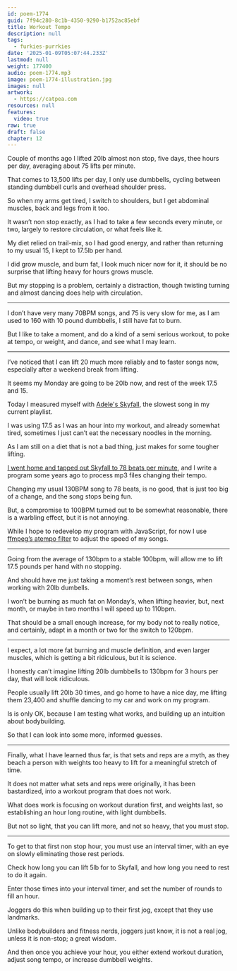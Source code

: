 ```yaml
---
id: poem-1774
guid: 7f94c280-8c1b-4350-9290-b1752ac85ebf
title: Workout Tempo
description: null
tags:
  - furkies-purrkies
date: '2025-01-09T05:07:44.233Z'
lastmod: null
weight: 177400
audio: poem-1774.mp3
image: poem-1774-illustration.jpg
images: null
artwork:
  - https://catpea.com
resources: null
features:
  video: true
raw: true
draft: false
chapter: 12
---
```


Couple of months ago I lifted 20lb almost non stop, five days, thee hours per day,
averaging about 75 lifts per minute.

That comes to 13,500 lifts per day, I only use dumbbells,
cycling between standing dumbbell curls and overhead shoulder press.

So when my arms get tired, I switch to shoulders,
but I get abdominal muscles, back and legs from it too.

It wasn’t non stop exactly, as I had to take a few seconds every minute,
or two, largely to restore circulation, or what feels like it.

My diet relied on trail-mix, so I had good energy,
and rather than returning to my usual 15, I kept to 17.5lb per hand.

I did grow muscle, and burn fat, I look much nicer now for it,
it should be no surprise that lifting heavy for hours grows muscle.

But my stopping is a problem, certainly a distraction,
though twisting turning and almost dancing does help with circulation.

---

I don’t have very many 70BPM songs, and 75 is very slow for me,
as I am used to 160 with 10 pound dumbbells, I still have fat to burn.

But I like to take a moment, and do a kind of a semi serious workout,
to poke at tempo, or weight, and dance, and see what I may learn.

---

I’ve noticed that I can lift 20 much more reliably and to faster songs now,
especially after a weekend break from lifting.

It seems my Monday are going to be 20lb now,
and rest of the week 17.5 and 15.

Today I measured myself with [Adele's Skyfall][0],
the slowest song in my current playlist.

I was using 17.5 as I was an hour into my workout, and already somewhat tired,
sometimes I just can’t eat the necessary noodles in the morning.

As I am still on a diet that is not a bad thing,
just makes for some tougher lifting.

[I went home and tapped out Skyfall to 78 beats per minute][1],
and I write a program some years ago to process mp3 files changing their tempo.

Changing my usual 130BPM song to 78 beats, is no good,
that is just too big of a change, and the song stops being fun.

But, a compromise to 100BPM turned out to be somewhat reasonable,
there is a warbling effect, but it is not annoying.

While I hope to redevelop my program with JavaScript,
for now I use [ffmpeg’s atempo filter][2] to adjust the speed of my songs.

---

Going from the average of 130bpm to a stable 100bpm,
will allow me to lift 17.5 pounds per hand with no stopping.

And should have me just taking a moment’s rest between songs,
when working with 20lb dumbells.

I won’t be burning as much fat on Monday’s, when lifting heavier,
but, next month, or maybe in two months I will speed up to 110bpm.

That should be a small enough increase, for my body not to really notice,
and certainly, adapt in a month or two for the switch to 120bpm.

---

I expect, a lot more fat burning and muscle definition,
and even larger muscles, which is getting a bit ridiculous, but it is science.

I honestly can’t imagine lifting 20lb dumbbells to 130bpm for 3 hours per day,
that will look ridiculous.

People usually lift 20lb 30 times, and go home to have a nice day,
me lifting them 23,400 and shuffle dancing to my car and work on my program.

Is is only OK, because I am testing what works,
and building up an intuition about bodybuilding.

So that I can look into some more,
informed guesses.

---

Finally, what I have learned thus far, is that sets and reps are a myth,
as they beach a person with weights too heavy to lift for a meaningful stretch of time.

It does not matter what sets and reps were originally,
it has been bastardized, into a workout program that does not work.

What does work is focusing on workout duration first, and weights last,
so establishing an hour long routine, with light dumbbells.

But not so light, that you can lift more,
and not so heavy, that you must stop.

---

To get to that first non stop hour, you must use an interval timer,
with an eye on slowly eliminating those rest periods.

Check how long you can lift 5lb for to Skyfall,
and how long you need to rest to do it again.

Enter those times into your interval timer,
and set the number of rounds to fill an hour.

Joggers do this when building up to their first jog,
except that they use landmarks.

Unlike bodybuilders and fitness nerds,
joggers just know, it is not a real jog, unless it is non-stop; a great wisdom.

And then once you achieve your hour, you either extend workout duration,
adjust song tempo, or increase dumbbell weights.

[0]: https://www.youtube.com/watch?v=DeumyOzKqgI
[1]: https://taptempo.org/
[2]: https://ffmpeg.org/ffmpeg-filters.html#atempo
